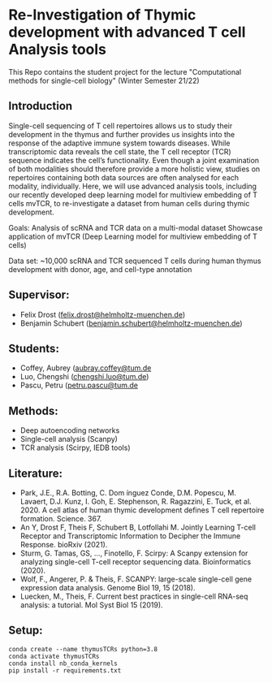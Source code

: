 # Re-Investigation of Thymic development with advanced T cell Analysis tools
This Repo contains the student project for the lecture "Computational methods for single-cell biology" (Winter Semester 21/22)

## Introduction
Single-cell sequencing of T cell repertoires allows us to study their development in the thymus and further provides us insights into the response of the adaptive immune system towards diseases. While  transcriptomic data reveals the cell state, the T cell receptor (TCR) sequence indicates the cell’s functionality. Even though a joint examination of both modalities should therefore provide a more holistic view, studies on repertoires containing both data sources are often analysed for each modality, individually. Here, we will use advanced analysis tools, including our recently developed deep learning model for multiview embedding of T cells mvTCR, to re-investigate a dataset from human cells during thymic development.


Goals:    Analysis of scRNA and TCR data on a multi-modal dataset
          Showcase application of mvTCR (Deep Learning model for multiview embedding of T cells)


Data set:    ~10,000 scRNA and TCR sequenced T cells during human thymus development with donor, age, and cell-type annotation


## Supervisor:    
- Felix Drost (felix.drost@helmholtz-muenchen.de)
- Benjamin Schubert (benjamin.schubert@helmholtz-muenchen.de)

## Students:
- Coffey, Aubrey (aubray.coffey@tum.de
- Luo, Chengshi (chengshi.luo@tum.de)
- Pascu, Petru (petru.pascu@tum.de

## Methods:   
- Deep autoencoding networks
- Single-cell analysis (Scanpy)
- TCR analysis (Scirpy, IEDB tools)

## Literature:  
- Park, J.E., R.A. Botting, C. Dom ́ınguez Conde, D.M. Popescu, M. Lavaert, D.J. Kunz, I. Goh, E. Stephenson, R. Ragazzini, E. Tuck, et al. 2020. A cell atlas of human thymic development defines T cell repertoire formation. Science. 367.
- An Y, Drost F, Theis F, Schubert B, Lotfollahi M. Jointly Learning T-cell Receptor and Transcriptomic Information to Decipher the Immune Response. bioRxiv (2021).
- Sturm, G. Tamas, GS, ..., Finotello, F. Scirpy: A Scanpy extension for analyzing single-cell T-cell receptor sequencing data. Bioinformatics (2020).
- Wolf, F., Angerer, P. & Theis, F. SCANPY: large-scale single-cell gene expression data analysis. Genome Biol 19, 15 (2018).
- Luecken, M., Theis, F. Current best practices in single-cell RNA-seq analysis: a tutorial. Mol Syst Biol 15 (2019).

## Setup:
```
conda create --name thymusTCRs python=3.8
conda activate thymusTCRs
conda install nb_conda_kernels
pip install -r requirements.txt
```
